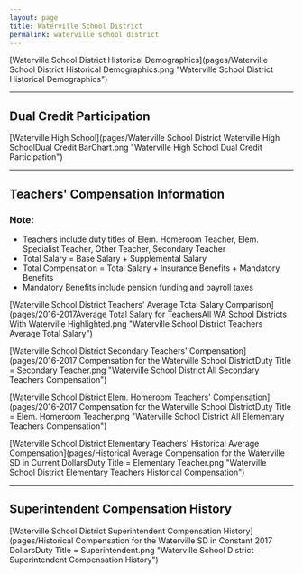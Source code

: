 ```yaml
---
layout: page
title: Waterville School District
permalink: waterville school district
---
```



[Waterville School District Historical Demographics](pages/Waterville School District Historical Demographics.png "Waterville School District Historical Demographics")

___

## Dual Credit Participation

[Waterville High School](pages/Waterville School District Waterville High SchoolDual Credit BarChart.png "Waterville High School Dual Credit Participation")


___

## Teachers' Compensation Information
### Note:
- Teachers include duty titles of Elem. Homeroom Teacher, Elem. Specialist Teacher, Other Teacher, Secondary Teacher
- Total Salary = Base Salary + Supplemental Salary
- Total Compensation = Total Salary + Insurance Benefits + Mandatory Benefits
- Mandatory Benefits include pension funding and payroll taxes

[Waterville School District Teachers' Average Total Salary Comparison](pages/2016-2017Average Total Salary for TeachersAll WA School Districts With Waterville Highlighted.png "Waterville School District Teachers Average Total Salary")

[Waterville School District Secondary Teachers' Compensation](pages/2016-2017 Compensation for the Waterville School DistrictDuty Title = Secondary Teacher.png "Waterville School District All Secondary Teachers Compensation")

[Waterville School District Elem. Homeroom Teachers' Compensation](pages/2016-2017 Compensation for the Waterville School DistrictDuty Title = Elem. Homeroom Teacher.png "Waterville School District All Elementary Teachers Compensation")

[Waterville School District Elementary Teachers' Historical Average Compensation](pages/Historical Average Compensation for the Waterville SD in Current DollarsDuty Title = Elementary Teacher.png "Waterville School District Elementary Teachers Historical Compensation")


___

## Superintendent Compensation History

[Waterville School District Superintendent Compensation History](pages/Historical Compensation for the Waterville SD in Constant 2017 DollarsDuty Title = Superintendent.png "Waterville School District Superintendent Compensation History")


